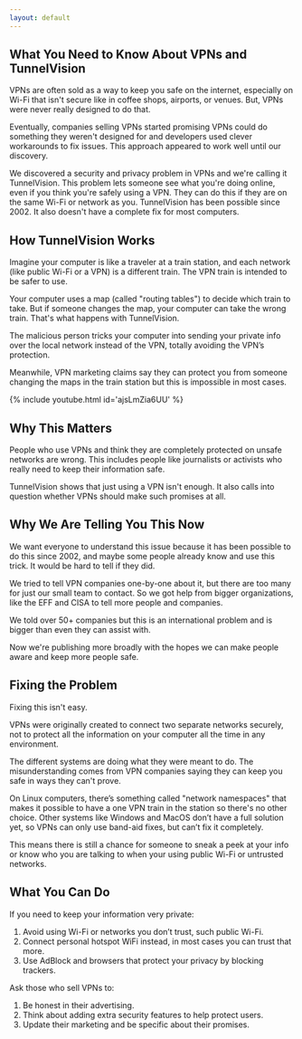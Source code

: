 ```yaml
---
layout: default
---
```

## What You Need to Know About VPNs and TunnelVision
VPNs are often sold as a way to keep you safe on the internet, especially on Wi-Fi that isn't secure like in coffee shops, airports, or venues. But, VPNs were never really designed to do that. 

Eventually, companies selling VPNs started promising VPNs could do something they weren't designed for and developers used clever workarounds to fix issues. This approach appeared to work well until our discovery. 

We discovered a security and privacy problem in VPNs and we're calling it TunnelVision. This problem lets someone see what you're doing online, even if you think you're safely using a VPN. They can do this if they are on the same Wi-Fi or network as you. TunnelVision has been possible since 2002. It also doesn't have a complete fix for most computers.


## How TunnelVision Works

Imagine your computer is like a traveler at a train station, and each network (like public Wi-Fi or a VPN) is a different train. The VPN train is intended to be safer to use. 

Your computer uses a map (called "routing tables") to decide which train to take. But if someone changes the map, your computer can take the wrong train. That's what happens with TunnelVision. 

The malicious person tricks your computer into sending your private info over the local network instead of the VPN, totally avoiding the VPN’s protection.

Meanwhile, VPN marketing claims say they can protect you from someone changing the maps in the train station but this is impossible in most cases.

{% include youtube.html id='ajsLmZia6UU' %}

## Why This Matters

People who use VPNs and think they are completely protected on unsafe networks are wrong. This includes people like journalists or activists who really need to keep their information safe. 

TunnelVision shows that just using a VPN isn't enough. It also calls into question whether VPNs should make such promises at all.

## Why We Are Telling You This Now

We want everyone to understand this issue because it has been possible to do this since 2002, and maybe some people already know and use this trick. It would be hard to tell if they did.

We tried to tell VPN companies one-by-one about it, but there are too many for just our small team to contact. So we got help from bigger organizations, like the EFF and CISA to tell more people and companies. 

We told over 50+ companies but this is an international problem and is bigger than even they can assist with.

Now we're publishing more broadly with the hopes we can make people aware and keep more people safe.

## Fixing the Problem

Fixing this isn't easy. 

VPNs were originally created to connect two separate networks securely, not to protect all the information on your computer all the time in any environment.

The different systems are doing what they were meant to do. The misunderstanding comes from VPN companies saying they can keep you safe in ways they can't prove.

On Linux computers, there’s something called "network namespaces" that makes it possible to have a one VPN train in the station so there's no other choice. Other systems like Windows and MacOS don’t have a full solution yet, so VPNs can only use band-aid fixes, but can’t fix it completely. 

This means there is still a chance for someone to sneak a peek at your info or know who you are talking to when your using public Wi-Fi or untrusted networks.

## What You Can Do

If you need to keep your information very private:
1.  Avoid using Wi-Fi or networks you don’t trust, such public Wi-Fi.
1.  Connect personal hotspot WiFi instead, in most cases you can trust that more.
1.  Use AdBlock and browsers that protect your privacy by blocking trackers.

Ask those who sell VPNs to:
1.  Be honest in their advertising.
1.  Think about adding extra security features to help protect users.
1.  Update their marketing and be specific about their promises.
